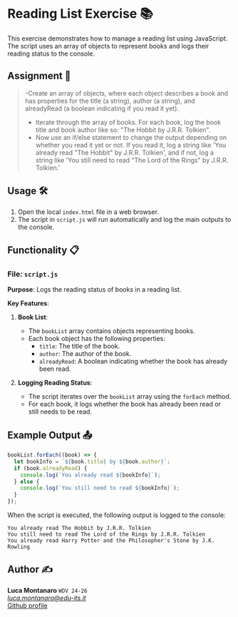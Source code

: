 # Reading List Exercise 📚

This exercise demonstrates how to manage a reading list using JavaScript. The script uses an array of objects to represent books and logs their reading status to the console.

## Assignment 📝

> -Create an array of objects, where each object describes a book and has properties for the title (a string), author (a string), and alreadyRead (a boolean indicating if you read it yet).
> - Iterate through the array of books. For each book, log the book title and book author like so: "The Hobbit by J.R.R. Tolkien".
> - Now use an if/else statement to change the output depending on whether you read it yet or not. If you read it, log a string like 'You already read "The Hobbit" by J.R.R. Tolkien', and if not, log a string like 'You still need to read "The Lord of the Rings" by J.R.R. Tolkien.'

## Usage 🛠️

1. Open the local `index.html` file in a web browser.
2. The script in `script.js` will run automatically and log the main outputs to the console.

## Functionality 📋

### File: `script.js`

**Purpose**: Logs the reading status of books in a reading list.

**Key Features**:
1. **Book List**:
   - The `bookList` array contains objects representing books.
   - Each book object has the following properties:
     - `title`: The title of the book.
     - `author`: The author of the book.
     - `alreadyRead`: A boolean indicating whether the book has already been read.

2. **Logging Reading Status**:
   - The script iterates over the `bookList` array using the `forEach` method.
   - For each book, it logs whether the book has already been read or still needs to be read.

## Example Output 📤

```js
bookList.forEach((book) => {
  let bookInfo = `${book.title} by ${book.author}`;
  if (book.alreadyRead) {
    console.log(`You already read ${bookInfo}`);
  } else {
    console.log(`You still need to read ${bookInfo}`);
  }
});
```

When the script is executed, the following output is logged to the console:

```
You already read The Hobbit by J.R.R. Tolkien
You still need to read The Lord of the Rings by J.R.R. Tolkien
You already read Harry Potter and the Philosopher's Stone by J.K. Rowling
```

## Author ✍️

**Luca Montanaro** `WDV 24-26`  
*luca.montanaro@edu-its.it*  
[Github profile](https://github.com/LucaM0nt)